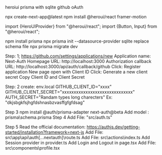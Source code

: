 heroiui
prisma with sqlite
github oAuth


npx create-next-app@latest
npm install @heroui/react framer-motion


<!-- Provider.tsx -->
<!-- In thia PP hERO UI COMPONENT NOT WORKING -->
import {HeroUIProvider} from "@heroui/react";
import {Button, Input} from "@heroui/react";

npm install prisma
npx prisma init --datasource-provider sqlite
replace schema file
npx prisma migrate dev


<!-- Github OAuth -->
Step: 1;
https://github.com/settings/applications/new
Application name: Next-Auth
Homepage URL: http://localhost:3000
Authorization callback URL: http://localhost:3000/api/auth/callback/github
Click: Register application
New page open with Client ID
Click: Generate a new client secret
Copy Client ID and Client Secret

Step: 2
create: env.local
GITHUB_CLIENT_ID="xxxx"
GITHUB_CLIENT_SECRET="xxxxxxxxxxxxxxxxxxxxxxxxxxxxxx"
AUTH_SECRET="Randam types long charecters" Ex: "dkjsbgkfsjhgfdshnasbzvasffgfgfdsag"

Step 3
npm install @auth/prisma-adapter next-auth@beta
Add model : prisma\schema.prisma
Step 4
Add File: "src/auth.ts"

Step 5
Read the official documentation: https://authjs.dev/getting-started/installation?framework=next-js
Add File: src\app\api\auth\[...nextauth]\route.ts
Add File: src\actions\index.ts
Add Session provider in provider.ts
Add Login and Logout in page.tsx
Add File:  src\components\profile.tsx

